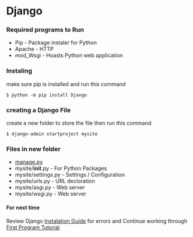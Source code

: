 # Django
### Required programs to Run
  - Pip - Package instaler for Python
  - Apache - HTTP
  - mod_Wsgi - Hoasts Python web application

### Instaling
  make sure pip is installed and run this command
```
$ python -m pip install Django
```

### creating a Django File
  create a new folder to store the file then run this command
```
$ django-admin startproject mysite
```

### Files in new folder
- [manage.py](https://docs.djangoproject.com/en/5.0/ref/django-admin/)
- mysite/__init__.py - For Python Packages
- mysite/settings.py - Settings / Configuration
- mysite/urls.py - URL decloration
- mysite/asgi.py - Web server
- mysite/wsgi.py - Web server




#### For next time
Review Django [Instalation Guide](https://docs.djangoproject.com/en/5.0/intro/install/) for errors and Continue working through [First Program Tutorial](https://docs.djangoproject.com/en/5.0/intro/tutorial01/)
